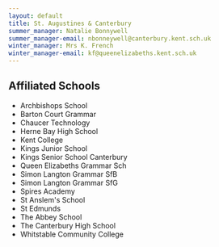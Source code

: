 ```yaml
---
layout: default
title: St. Augustines & Canterbury
summer_manager: Natalie Bonnywell
summer_manager-email: nbonneywell@canterbury.kent.sch.uk
winter_manager: Mrs K. French
winter_manager-email: kf@queenelizabeths.kent.sch.uk
---
```


## Affiliated Schools

- Archbishops School
- Barton Court Grammar
- Chaucer Technology
- Herne Bay High School
- Kent College
- Kings Junior School
- Kings Senior School Canterbury
- Queen Elizabeths Grammar Sch
- Simon Langton Grammar SfB
- Simon Langton Grammar SfG
- Spires Academy
- St Anslem's School
- St Edmunds
- The Abbey School
- The Canterbury High School
- Whitstable Community College